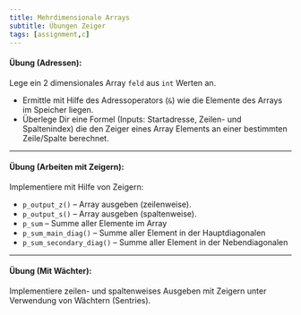 ```yaml
---
title: Mehrdimensionale Arrays
subtitle: Übungen Zeiger
tags: [assignment,c]
---
```




#### **Übung (Adressen):**

Lege ein 2 dimensionales Array `feld` aus `int` Werten an. 
- Ermittle mit Hilfe des Adressoperators (`&`) wie die Elemente des Arrays im Speicher liegen.
- Überlege Dir eine Formel (Inputs: Startadresse, Zeilen- und Spaltenindex) die den Zeiger eines Array Elements an einer bestimmten Zeile/Spalte berechnet.



---

#### **Übung (Arbeiten mit Zeigern):**

Implementiere mit Hilfe von Zeigern:

- `p_output_z()` – Array ausgeben (zeilenweise).
- `p_output_s()` – Array ausgeben (spaltenweise).
- `p_sum` – Summe aller Elemente im Array
- `p_sum_main_diag()` – Summe aller Element in der Hauptdiagonalen
- `p_sum_secondary_diag()` – Summe aller Element in der Nebendiagonalen



---

#### **Übung (Mit Wächter):**

Implementiere zeilen- und spaltenweises Ausgeben mit Zeigern unter Verwendung von Wächtern (Sentries).


